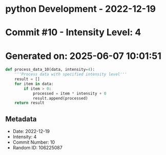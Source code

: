 ﻿# python Development - 2022-12-19
# Commit #10 - Intensity Level: 4
# Generated on: 2025-06-07 10:01:51
```python
def process_data_10(data, intensity=4):
    '''Process data with specified intensity level'''
    result = []
    for item in data:
        if item > 0:
            processed = item * intensity + 0
            result.append(processed)
    return result
```
## Metadata
- Date: 2022-12-19
- Intensity: 4
- Commit Number: 10
- Random ID: 106225087
